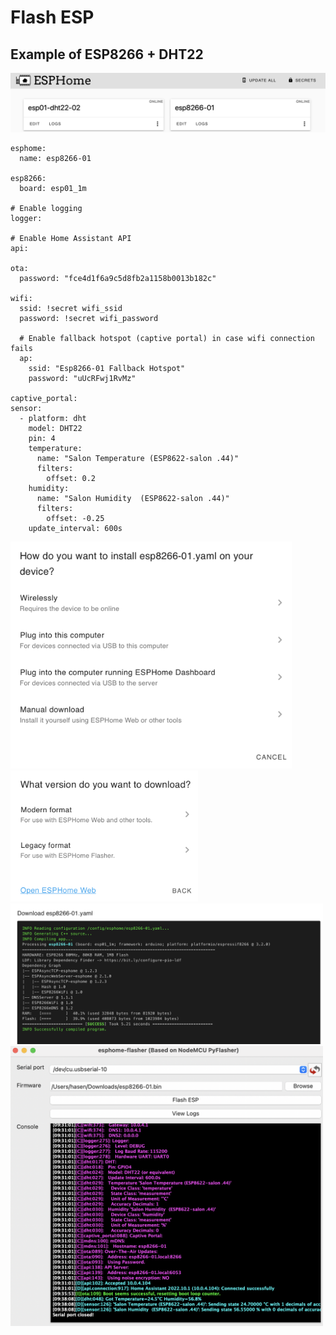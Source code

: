 # Flash ESP
## Example of ESP8266 + DHT22

<img src="Images/2022-10-09_10-11-25-fdr4h.png" width="600"/>

```
esphome:
  name: esp8266-01

esp8266:
  board: esp01_1m

# Enable logging
logger:

# Enable Home Assistant API
api:

ota:
  password: "fce4d1f6a9c5d8fb2a1158b0013b182c"

wifi:
  ssid: !secret wifi_ssid
  password: !secret wifi_password

  # Enable fallback hotspot (captive portal) in case wifi connection fails
  ap:
    ssid: "Esp8266-01 Fallback Hotspot"
    password: "uUcRFwj1RvMz"

captive_portal:
sensor:
  - platform: dht
    model: DHT22
    pin: 4
    temperature:
      name: "Salon Temperature (ESP8622-salon .44)"
      filters:
        offset: 0.2      
    humidity:
      name: "Salon Humidity  (ESP8622-salon .44)"
      filters:
        offset: -0.25      
    update_interval: 600s
```

<img src="Images/2022-10-09_09-47-21-xd5ut.png" width="450"/>

<img src="Images/2022-10-09_09-47-30-g6m3z.png" width="300"/>

<img src="Images/2022-10-09_09-47-50-sji1a.png" width="500"/>

<img src="Images/2022-10-09_10-09-49-h4082.png" width="500"/>
